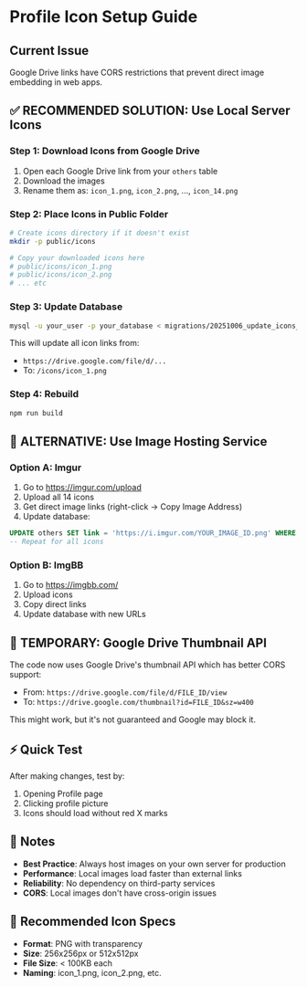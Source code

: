 # Profile Icon Setup Guide

## Current Issue
Google Drive links have CORS restrictions that prevent direct image embedding in web apps.

## ✅ RECOMMENDED SOLUTION: Use Local Server Icons

### Step 1: Download Icons from Google Drive
1. Open each Google Drive link from your `others` table
2. Download the images
3. Rename them as: `icon_1.png`, `icon_2.png`, ..., `icon_14.png`

### Step 2: Place Icons in Public Folder
```bash
# Create icons directory if it doesn't exist
mkdir -p public/icons

# Copy your downloaded icons here
# public/icons/icon_1.png
# public/icons/icon_2.png
# ... etc
```

### Step 3: Update Database
```bash
mysql -u your_user -p your_database < migrations/20251006_update_icons_to_local.sql
```

This will update all icon links from:
- `https://drive.google.com/file/d/...` 
- To: `/icons/icon_1.png`

### Step 4: Rebuild
```bash
npm run build
```

## 🔄 ALTERNATIVE: Use Image Hosting Service

### Option A: Imgur
1. Go to https://imgur.com/upload
2. Upload all 14 icons
3. Get direct image links (right-click → Copy Image Address)
4. Update database:
```sql
UPDATE others SET link = 'https://i.imgur.com/YOUR_IMAGE_ID.png' WHERE other_name = 'ICON_1';
-- Repeat for all icons
```

### Option B: ImgBB
1. Go to https://imgbb.com/
2. Upload icons
3. Copy direct links
4. Update database with new URLs

## 🧪 TEMPORARY: Google Drive Thumbnail API

The code now uses Google Drive's thumbnail API which has better CORS support:
- From: `https://drive.google.com/file/d/FILE_ID/view`
- To: `https://drive.google.com/thumbnail?id=FILE_ID&sz=w400`

This might work, but it's not guaranteed and Google may block it.

## ⚡ Quick Test

After making changes, test by:
1. Opening Profile page
2. Clicking profile picture
3. Icons should load without red X marks

## 📝 Notes

- **Best Practice**: Always host images on your own server for production
- **Performance**: Local images load faster than external links
- **Reliability**: No dependency on third-party services
- **CORS**: Local images don't have cross-origin issues

## 🎨 Recommended Icon Specs

- **Format**: PNG with transparency
- **Size**: 256x256px or 512x512px
- **File Size**: < 100KB each
- **Naming**: icon_1.png, icon_2.png, etc.
